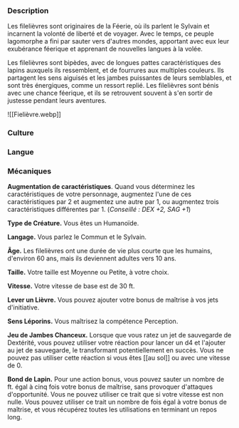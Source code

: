 ### Description

Les filelièvres sont originaires de la Féerie, où ils parlent le Sylvain et incarnent la volonté de liberté et de voyager. Avec le temps, ce peuple lagomorphe a fini par sauter vers d'autres mondes, apportant avec eux leur exubérance féerique et apprenant de nouvelles langues à la volée.

Les filelièvres sont bipèdes, avec de longues pattes caractéristiques des lapins auxquels ils ressemblent, et de fourrures aux multiples couleurs. Ils partagent les sens aiguisés et les jambes puissantes de leurs semblables, et sont très énergiques, comme un ressort replié. Les filelièvres sont bénis avec une chance féerique, et ils se retrouvent souvent à s'en sortir de justesse pendant leurs aventures.

![[Fielièvre.webp]]

### Culture

### Langue

### Mécaniques

**Augmentation de caractéristiques**. Quand vous déterminez les caractéristiques de votre personnage, augmentez l'une de ces caractéristiques par 2 et augmentez une autre par 1, ou augmentez trois caractéristiques différentes par 1. (*Conseillé : DEX +2, SAG +1*)

**Type de Créature.** Vous êtes un Humanoïde.

**Langage.** Vous parlez le Commun et le Sylvain.

**Âge.** Les filelièvres ont une durée de vie plus courte que les humains, d'environ 60 ans, mais ils deviennent adultes vers 10 ans.

**Taille.** Votre taille est Moyenne ou Petite, à votre choix.

**Vitesse.** Votre vitesse de base est de 30 ft.

**Lever un Lièvre.** Vous pouvez ajouter votre bonus de maîtrise à vos jets d'initiative.

**Sens Léporins.** Vous maîtrisez la compétence Perception.

**Jeu de Jambes Chanceux.** Lorsque que vous ratez un jet de sauvegarde de Dextérité, vous pouvez utiliser votre réaction pour lancer un d4 et l'ajouter au jet de sauvegarde, le transformant potentiellement en succès. Vous ne pouvez pas utiliser cette réaction si vous êtes [[au sol]] ou avec une vitesse de 0.

**Bond de Lapin.** Pour une action bonus, vous pouvez sauter un nombre de ft. égal à cinq fois votre bonus de maîtrise, sans provoquer d'attaques d'opportunité. Vous ne pouvez utiliser ce trait que si votre vitesse est non nulle. Vous pouvez utiliser ce trait un nombre de fois égal à votre bonus de maîtrise, et vous récupérez toutes les utilisations en terminant un repos long.
